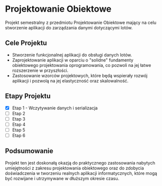 # Projektowanie Obiektowe

Projekt semestralny z przedmiotu Projektowanie Obiektowe mający na celu stworzenie aplikacji do zarządzania danymi dotyczącymi lotów.

## Cele Projektu

- Stworzenie funkcjonalnej aplikacji do obsługi danych lotów.
- Zaprojektowanie aplikacji w oparciu o "solidne" fundamenty obiektowego projektowania oprogramowania, co pozwoli na jej łatwe rozszerzenie w przyszłości.
- Zastosowanie wzorców projektowych, które będą wspierały rozwój aplikacji i pozwolą na jej elastyczność oraz skalowalność.

## Etapy Projektu

- [x] Etap 1 - Wczytywanie danych i serializacja
- [ ] Etap 2 
- [ ] Etap 3 
- [ ] Etap 4 
- [ ] Etap 5 
- [ ] Etap 6 

## Podsumowanie

Projekt ten jest doskonałą okazją do praktycznego zastosowania nabytych umiejętności z zakresu projektowania obiektowego oraz do zdobycia doświadczenia w tworzeniu realnych aplikacji informatycznych, które mogą być rozwijane i utrzymywane w dłuższym okresie czasu.